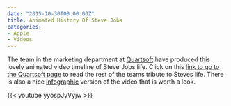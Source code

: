 ```yaml
---
date: "2015-10-30T00:00:00Z"
title: Animated History Of Steve Jobs
categories:
- Apple
- Videos
---
```

The team in the marketing department at 
[Quartsoft](http://quartsoft.com) have produced this lovely animated video timeline of Steve Jobs life. Click on this 
[link to go to the Quartsoft page](http://quartsoft.com/blog/201510/animated-biography-steve-jobs) to read the rest of the teams tribute to Steves life. There is also a nice 
[infographic](http://quartsoft.com/sites/default/files/steve-jobs-biography-infographic-s.jpg) version of the video that is worth a look.

{{< youtube yyospJyVyjw >}}